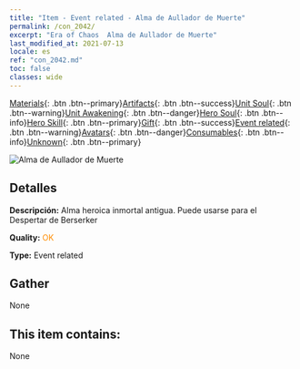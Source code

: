 ```yaml
---
title: "Item - Event related - Alma de Aullador de Muerte"
permalink: /con_2042/
excerpt: "Era of Chaos  Alma de Aullador de Muerte"
last_modified_at: 2021-07-13
locale: es
ref: "con_2042.md"
toc: false
classes: wide
---
```

 [Materials](/ItemsES/){: .btn .btn--primary}[Artifacts](/ItemsES/Artifacts/){: .btn .btn--success}[Unit Soul](/ItemsES/UnitSoul/){: .btn .btn--warning}[Unit Awakening](/ItemsES/UnitAwakening/){: .btn .btn--danger}[Hero Soul](/ItemsES/HeroSoul/){: .btn .btn--info}[Hero Skill](/ItemsES/HeroSkill/){: .btn .btn--primary}[Gift](/ItemsES/Gift/){: .btn .btn--success}[Event related](/ItemsES/Events/){: .btn .btn--warning}[Avatars](/ItemsES/Avatars/){: .btn .btn--danger}[Consumables](/ItemsES/Consumables/){: .btn .btn--info}[Unknown](/ItemsES/Unknown/){: .btn .btn--primary}

 ![Alma de Aullador de Muerte](/images/t/juexing_408.jpg)

## Detalles
 **Descripción:** Alma heroica inmortal antigua. Puede usarse para el Despertar de Berserker

 **Quality:** <span style="color: #FF8C00">OK</span>

 **Type:** Event related

## Gather

  None

## This item contains:

  None


